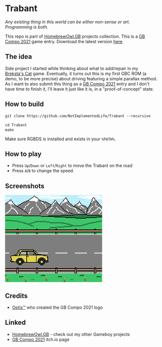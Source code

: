 # Trabant
_Any existing thing in this world can be either non-sense or art. Programming is both._

This repo is part of [HomebrewOwl.GB](https://github.com/NotImplementedLife/HomebrewOwl.GB "HomebrewOwl") projects collection.
This is a [GB Compo 2021](https://gbdev.io/gbcompo21/) game entry. 
Download the latest version [here](https://github.com/NotImplementedLife/Trabant/releases/download/1.0/Trabant_1_0.gbc).

## The idea

Side project I started while thinking about what to add/repair in my [Breksta's Cat](https://github.com/NotImplementedLife/brekstascat) game. 
Eventually, it turns out this is my first GBC ROM (a demo, to be more precise) about driving featuring a simple parallax method. As I want to also submit this thing as a
[GB Compo 2021](https://itch.io/jam/gbcompo21) entry and I don't have time to finish it, I'll leave it just like it is, in a "proof-of-concept" state.

## How to build

```
git clone https://github.com/NotImplementedLife/Trabant --recursive
```

```
cd Trabant
make
```

Make sure RGBDS is installed and exists in your `%PATH%`.

## How to play

- Press `Up`/`Down` or `Left`/`Right` to move the Trabant on the road
- Press `A`/`B` to change the speed.

## Screenshots

<img src="README_Resources/ss01.png"></img>

## Credits

- [Optix™](https://github.com/Hacktix) who created the GB Compo 2021 logo

## Linked

- [HomebrewOwl.GB](https://github.com/NotImplementedLife/HomebrewOwl.GB "HomebrewOwl.GB") - check out my other Gameboy projects
- [GB Compo 2021](https://itch.io/jam/gbcompo21) itch.io page
